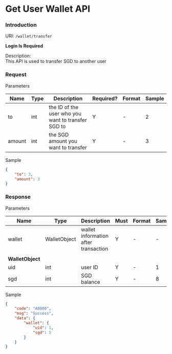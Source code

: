 # Get User Wallet API

### Introduction
URI: `/wallet/transfer`

**Login Is Required**

Description:  
This API is used to transfer SGD to another user


### Request

Parameters

|Name|Type|Description|Required?|Format|Sample|
|----|----|-----------|---------|------|------|
| to | int | the ID of the user who you want to transfer SGD to | Y | - | 2 |
| amount | int | the SGD amount you want to transfer | Y | - | 3 |

Sample
```json
{
    "to": 3,
    "amount": 3
}
```
### Response

Parameters

|Name|Type|Description|Must|Format|Sample|
|----|----|-----------|---------|------|------|
| wallet | WalletObject| wallet information after transaction | Y | - | - |
|    |    |           |         |      |      |
|**WalletObject**| | | | | | |
| uid | int | user ID | Y | - | 1 |
| sgd | int | SGD balance | Y | - | 8 |

Sample
```json
{
    "code": "A0000",
    "msg": "Success",
    "data": {
        "wallet": {
            "uid": 1,
            "sgd": 5
        }
    }
}
```
